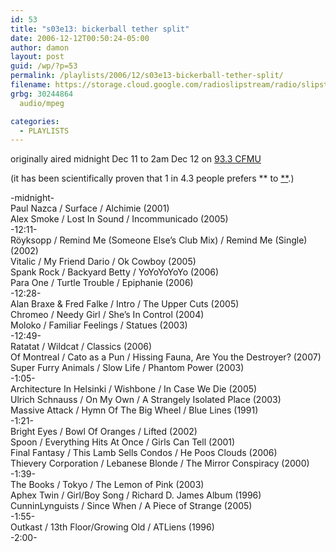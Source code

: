 ```yaml
---
id: 53
title: "s03e13: bickerball tether split"
date: 2006-12-12T00:50:24-05:00
author: damon
layout: post
guid: /wp/?p=53
permalink: /playlists/2006/12/s03e13-bickerball-tether-split/
filename: https://storage.cloud.google.com/radioslipstream/radio/slipstream-s3e13.mp3
grbg: 30244864
  audio/mpeg

categories:
  - PLAYLISTS
---
```


originally aired midnight Dec 11 to 2am Dec 12 on [93.3 CFMU](http://cfmu.mcmaster.ca)

(it has been scientifically proven that 1 in 4.3 people prefers ** to [**](https://storage.cloud.google.com/radioslipstream/radio/slipstream-s3e13.mp3).)

-midnight-  
Paul Nazca / Surface / Alchimie (2001)  
Alex Smoke / Lost In Sound / Incommunicado (2005)  
-12:11-  
Röyksopp / Remind Me (Someone Else’s Club Mix) / Remind Me (Single) (2002)  
Vitalic / My Friend Dario / Ok Cowboy (2005)  
Spank Rock / Backyard Betty / YoYoYoYoYo (2006)  
Para One / Turtle Trouble / Epiphanie (2006)  
-12:28-  
Alan Braxe & Fred Falke / Intro / The Upper Cuts (2005)  
Chromeo / Needy Girl / She’s In Control (2004)  
Moloko / Familiar Feelings / Statues (2003)  
-12:49-  
Ratatat / Wildcat / Classics (2006)  
Of Montreal / Cato as a Pun / Hissing Fauna, Are You the Destroyer? (2007)  
Super Furry Animals / Slow Life / Phantom Power (2003)  
-1:05-  
Architecture In Helsinki / Wishbone / In Case We Die (2005)  
Ulrich Schnauss / On My Own / A Strangely Isolated Place (2003)  
Massive Attack / Hymn Of The Big Wheel / Blue Lines (1991)  
-1:21-  
Bright Eyes / Bowl Of Oranges / Lifted (2002)  
Spoon / Everything Hits At Once / Girls Can Tell (2001)  
Final Fantasy / This Lamb Sells Condos / He Poos Clouds (2006)  
Thievery Corporation / Lebanese Blonde / The Mirror Conspiracy (2000)  
-1:39-  
The Books / Tokyo / The Lemon of Pink (2003)  
Aphex Twin / Girl/Boy Song / Richard D. James Album (1996)  
CunninLynguists / Since When / A Piece of Strange (2005)  
-1:55-  
Outkast / 13th Floor/Growing Old / ATLiens (1996)  
-2:00-
